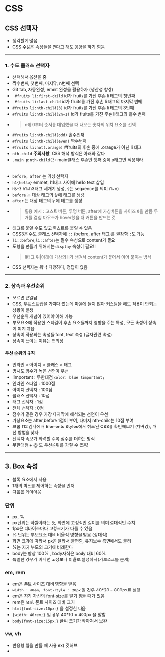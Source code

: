 # CSS

## CSS 선택자
- 생각할게 많음
- CSS 수많은 속성들을 안다고 해도 응용을 하기 힘듬

---

### 1. 수도 클래스 선택자
- 선택해서 옵션을 줌
- 짝수번째, 첫번째, 마지막, n번째 선택
- Git tab, 자동완성, emmt 완성을 활용하자 (생산성 향상)
- ` #fruits li:first-child` id가 fruits를 가진 후손 li 태그의 첫번째
- ` #fruits li:last-child` id가 fruits를 가진 후손 li 태그의 마지막 번째
- `#fruits li:nth-child(3)` id가 fruits를 가진 후손 li 태그의 3번째
- `#fruits li:nth-child(2n+1)` id가 fruits를 가진 후손 li태그의 홀수 번째
- > n에 0부터 순서를 대입했을 때 나오는 숫자의 위치 요소를 선택
- `#fruits li:nth-child(odd)` 홀수번째
- `#fruits li:nth-child(even)` 짝수번째
- `#fruits li:not(.orange)` #fruits의 후손 중에 .orange가 아닌 li 태그
- `nth-child` <b>주의사항</b>, CSS 해석 방식은 아래와 같다
- `.main p:nth-child(3)` main클래스 후손인 셋째 중에 p태그면 적용해라
<br><br><br>
- `before, after` 는 가상 선택자
- `h1{hello}` emmet, h1태그 사이에 hello text 삽입
- `H$*3` h1~h3태그 세개가 생성, `$`는 sequence를 의미 (1~n)
- `before` 는 대상 태그의 앞에 태그를 생성
- `after` 는 대상 태그의 뒤에 태그를 생성
- > 활용 예시 : 고스트 버튼, 투명 버튼, after에 가상버튼을 사이즈 0을 만듬 두개를 겹침 마우스가 hover했을 때 커튼을 만드는 것
- 태그를 붙일 수도 있고 텍스트를 붙일 수 있음
- CSS3은 수도 클래스 선택자에 `::` (before, after 태그)를 권장함 `:`도 가능
- `li::before`,`li::after`는 필수 속성으로 content가 필요
- 도형을 만들기 위해서는 `display` 속성이 필요!!
- > li태그 위|아래에 가상의 li가 생겨서 content가 붙어서 이어 붙이는 방식
- CSS 선택자는 워낙 다양하다, 정답이 없음

---

### 2. 상속과 우선순위
- 모르면 큰일남
- CSS, 부트스트랩을 가져다 썼는데 마음에 들지 않아 커스텀을 해도 적용이 안되는 상황이 발생
- 우선순위 개념이 있어야 이해 가능
- 부모요소에 적용한 스타일이 후손 요소들까지 영향을 주는 특성, 모든 속성이 상속이 되지 않음
- 상속이 적용되는 속성들 font, text 속성 (글자관련 속성)
- 상속이 쓰이는 이유는 편의성
#### 우선 순위의 규칙
- 인라인 > 아이디 > 클래스 > 태그
- 명시도 점수가 높은 선언이 우선
- !important : 무한대점 `color: blue !important;`
- 인라인 스타일 : 1000점
- 아이디 선택자 : 100점
- 클래스 선택자 : 10점
- 태그 선택자 : 1점
- 전체 선택자 : 0점
- 점수가 같은 경우 가장 마지막에 해석되는 선언이 우선
- 가상요소는 after,before 1점이 부여, 나머지 nth-child는 10점 부여
- 크롬 f12 검사에서 Elements Styles에서 취소된 CSS를 확인해보기 (디버깅), 개선 방법을 찾자 
- 선택자 족보가 화려할 수록 점수를 더하는 방식
- 무한대점 + @ 도 우선순위를 가질 수 있음!

---

## 3. Box 속성
- 블록 요소에서 사용
- 1개의 박스를 제어하는 속성을 먼저
- 다음은 레이아웃

### 단위
- px, %
- px단위는 픽셀이라는 뜻, 화면에 고정적인 길이를 의미 절대적인 수치
- 1px은 디바이스마다 고정크기가 다를 수 있음
- % 단위는 부모요소 대비 비율적 영향을 받음 (상대적)
- 화면 크기에 따라서 px은 달라서 불편함, 유지보수 측면에서도 불리
- %는 자기 부모의 크기에 비례한다
- body는 항상 100% , body자식은 body 대비 60%
- 특별한 경우가 아니면 고정보다 비율로 설정하자(가로스크롤 문제)

### em, rem
- em은 폰트 사이즈 대비 영향을 받음
- `width : 40em; font-style : 20px` 일 경우 40*20 = 800px로 설정
- em은 자기 자신의 font-size를 알기 힘들 때가 있음
- rem은 `html` 폰트 사이즈 대비 크기
- `html{font-size:10px;}` 을 설정한 다음 
- `{width: 40rem;}` 일 경우 40*10 = 400px 을 말함
- `body{font-size:15px;}` 글씨 크기가 작아져서 보완

### vw, vh
- 반응형 웹을 만들 때 사용 ex) 깃허브
- 